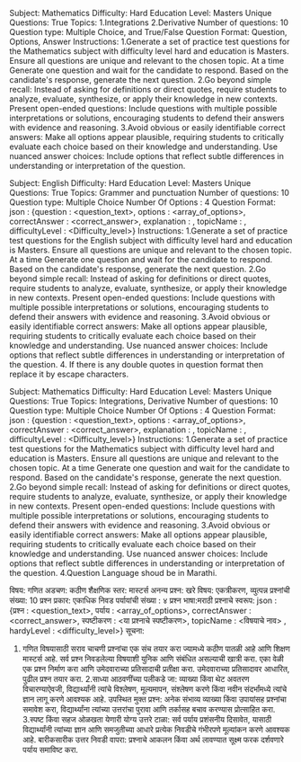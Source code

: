 Subject: Mathematics 
Difficulty: Hard 
Education Level: Masters 
Unique Questions: True 
Topics: 1.Integrations 2.Derivative
Number of questions: 10 
Question type: Multiple Choice, and True/False 
Question Format: Question, Options, Answer 
Instructions: 
1.Generate a set of practice test questions for the Mathematics subject with difficulty level hard and education is Masters. Ensure all questions are unique and relevant to the chosen topic. At a time Generate one question and wait for the candidate to respond. Based on the candidate's response, generate the next question.
2.Go beyond simple recall: Instead of asking for definitions or direct quotes, require students to analyze, evaluate, synthesize, or apply their knowledge in new contexts.
Present open-ended questions: Include questions with multiple possible interpretations or solutions, encouraging students to defend their answers with evidence and reasoning.
3.Avoid obvious or easily identifiable correct answers: Make all options appear plausible, requiring students to critically evaluate each choice based on their knowledge and understanding.
Use nuanced answer choices: Include options that reflect subtle differences in understanding or interpretation of the question.


Subject: English 
Difficulty: Hard 
Education Level: Masters 
Unique Questions: True 
Topics: Grammer and punctuation 
Number of questions: 10 
Question type: Multiple Choice 
Number Of Options : 4
Question Format: json : {question : <question_text>, options : <array_of_options>, correctAnswer : <correct_answer>, explanation : <explanation for this question>, topicName : <Topic name> , difficultyLevel : <Difficulty_level>}
Instructions: 
1.Generate a set of practice test questions for the English subject with difficulty level hard and education is Masters. Ensure all questions are unique and relevant to the chosen topic. At a time Generate one question and wait for the candidate to respond. Based on the candidate's response, generate the next question.
2.Go beyond simple recall: Instead of asking for definitions or direct quotes, require students to analyze, evaluate, synthesize, or apply their knowledge in new contexts.
Present open-ended questions: Include questions with multiple possible interpretations or solutions, encouraging students to defend their answers with evidence and reasoning.
3.Avoid obvious or easily identifiable correct answers: Make all options appear plausible, requiring students to critically evaluate each choice based on their knowledge and understanding.
Use nuanced answer choices: Include options that reflect subtle differences in understanding or interpretation of the question.
4. If there is any double quotes in question format then replace it by escape characters.

Subject: Mathematics 
Difficulty: Hard 
Education Level: Masters 
Unique Questions: True 
Topics: Integrations, Derivative
Number of questions: 10 
Question type: Multiple Choice 
Number Of Options : 4
Question Format: json : {question : <question_text>, options : <array_of_options>, correctAnswer : <correct_answer>, explanation : <explanation for this question>, topicName : <Topic name> , difficultyLevel : <Difficulty_level>}
Instructions: 
1.Generate a set of practice test questions for the Mathematics subject with difficulty level hard and education is Masters. Ensure all questions are unique and relevant to the chosen topic. At a time Generate one question and wait for the candidate to respond. Based on the candidate's response, generate the next question.
2.Go beyond simple recall: Instead of asking for definitions or direct quotes, require students to analyze, evaluate, synthesize, or apply their knowledge in new contexts.
Present open-ended questions: Include questions with multiple possible interpretations or solutions, encouraging students to defend their answers with evidence and reasoning.
3.Avoid obvious or easily identifiable correct answers: Make all options appear plausible, requiring students to critically evaluate each choice based on their knowledge and understanding.
Use nuanced answer choices: Include options that reflect subtle differences in understanding or interpretation of the question.
4.Question Language shoud be in Marathi.


विषय: गणित
अडचण: कठीण
शैक्षणिक स्तर: मास्टर्स
अनन्य प्रश्न: खरे
विषय: एकत्रीकरण, व्युत्पन्न
प्रश्नांची संख्या: 10
प्रश्न प्रकार: एकाधिक निवड
पर्यायांची संख्या : ४
प्रश्न भाषा:मराठी
प्रश्नाचे स्वरूप: json : {प्रश्न : <question_text>, पर्याय : <array_of_options>, correctAnswer : <correct_answer>, स्पष्टीकरण : <या प्रश्नाचे स्पष्टीकरण>, topicName : <विषयाचे नाव> , hardyLevel : <difficulty_level>}
सूचना:
1. गणित विषयासाठी सराव चाचणी प्रश्नांचा एक संच तयार करा ज्यामध्ये कठीण पातळी आहे आणि शिक्षण मास्टर्स आहे. सर्व प्रश्न निवडलेल्या विषयाशी युनिक आणि संबंधित असल्याची खात्री करा. एका वेळी एक प्रश्न निर्माण करा आणि उमेदवाराच्या प्रतिसादाची प्रतीक्षा करा. उमेदवाराच्या प्रतिसादावर आधारित, पुढील प्रश्न तयार करा.
2.साध्या आठवणींच्या पलीकडे जा: व्याख्या किंवा थेट अवतरण विचारण्याऐवजी, विद्यार्थ्यांनी त्यांचे विश्लेषण, मूल्यमापन, संश्लेषण करणे किंवा नवीन संदर्भांमध्ये त्यांचे ज्ञान लागू करणे आवश्यक आहे.
उपस्थित मुक्त प्रश्न: अनेक संभाव्य व्याख्या किंवा उपायांसह प्रश्नांचा समावेश करा, विद्यार्थ्यांना त्यांच्या उत्तरांचा पुरावा आणि तर्कासह बचाव करण्यास प्रोत्साहित करा.
3.स्पष्ट किंवा सहज ओळखता येणारी योग्य उत्तरे टाळा: सर्व पर्याय प्रशंसनीय दिसावेत, यासाठी विद्यार्थ्यांनी त्यांच्या ज्ञान आणि समजुतीच्या आधारे प्रत्येक निवडीचे गंभीरपणे मूल्यांकन करणे आवश्यक आहे.
बारीकसारीक उत्तर निवडी वापरा: प्रश्नाचे आकलन किंवा अर्थ लावण्यात सूक्ष्म फरक दर्शवणारे पर्याय समाविष्ट करा.





